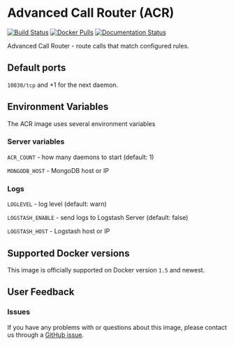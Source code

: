 Advanced Call Router (ACR)
====

[![Build Status](https://travis-ci.org/webitel/acr.svg?branch=master)](https://travis-ci.org/webitel/acr) [![Docker Pulls](https://img.shields.io/docker/pulls/webitel/acr.svg?maxAge=2592000)](https://hub.docker.com/r/webitel/acr) [![Documentation Status](https://readthedocs.org/projects/webitel/badge/?version=latest)](http://api.webitel.com/en/latest/?badge=latest)

Advanced Call Router - route calls that match configured rules.

## Default ports

`10030/tcp` and +1 for the next daemon.

## Environment Variables

The ACR image uses several environment variables

### Server variables

`ACR_COUNT` - how many daemons to start (default: 1)
 
`MONGODB_HOST` - MongoDB host or IP

### Logs

`LOGLEVEL` - log level (default: warn)

`LOGSTASH_ENABLE` - send logs to Logstash Server (default: false)

`LOGSTASH_HOST` - Logstash host or IP

## Supported Docker versions

This image is officially supported on Docker version `1.5` and newest.

## User Feedback

### Issues
If you have any problems with or questions about this image, please contact us through a [GitHub issue](https://github.com/webitel/acr/issues).
